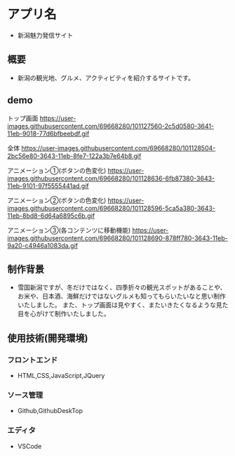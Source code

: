 # アプリ名
- 新潟魅力発信サイト

## 概要

- 新潟の観光地、グルメ、アクティビティを紹介するサイトです。


## demo
トップ画面
https://user-images.githubusercontent.com/69668280/101127560-2c5d0580-3641-11eb-9018-77d6bfbeebdf.gif

全体
https://user-images.githubusercontent.com/69668280/101128504-2bc56e80-3643-11eb-8fe7-122a3b7e64b8.gif

アニメーション①(ボタンの色変化)
https://user-images.githubusercontent.com/69668280/101128636-6fb87380-3643-11eb-9101-97f5555441ad.gif

アニメーション②(ボタンの色変化)
https://user-images.githubusercontent.com/69668280/101128596-5ca5a380-3643-11eb-8bd8-6d64a6895c6b.gif

アニメーション③(各コンテンツに移動機能)
https://user-images.githubusercontent.com/69668280/101128690-878ff780-3643-11eb-9a20-c4946a1083da.gif

## 制作背景

- 雪国新潟ですが、冬だけではなく、四季折々の観光スポットがあることや、お米や、日本酒、海鮮だけではないグルメも知ってもらいたいなと思い制作いたしました。
また、トップ画面は見やすく、またいきたくなるような見た目を心がけて制作いたしました。



## 使用技術(開発環境)

### フロントエンド
- HTML,CSS,JavaScript,JQuery

### ソース管理
- Github,GithubDeskTop

### エディタ
- VSCode